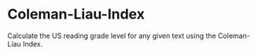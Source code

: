 # Coleman-Liau-Index
Calculate the US reading grade level for any given text using the Coleman-Liau Index.
